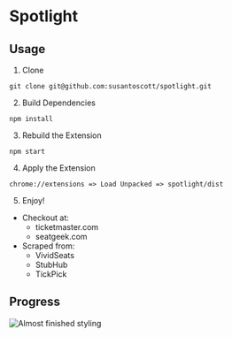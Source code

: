 # Spotlight

## Usage

1. Clone

```
git clone git@github.com:susantoscott/spotlight.git
```

2. Build Dependencies

```
npm install
```

3. Rebuild the Extension

```
npm start
```

4. Apply the Extension

```
chrome://extensions => Load Unpacked => spotlight/dist
```

5. Enjoy!

- Checkout at:
  - ticketmaster.com
  - seatgeek.com
- Scraped from:
  - VividSeats
  - StubHub
  - TickPick

## Progress

![Almost finished styling](styled.gif)
